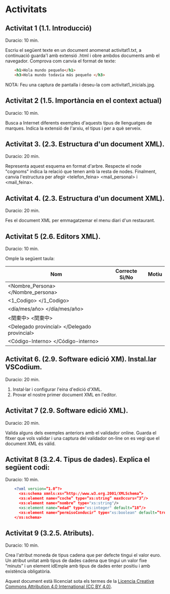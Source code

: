# Activitats

## Activitat 1 (1.1. Introducció)
Duracio: 10 min.

Escriu el següent texte en un document anomenat activitat1.txt, a continuació guarda'l amb extensió .html i obre ambdos documents amb el navegador. Comprova com canvia el format de texte:

```html
    <h1>Hola mundo pequeño</h1>
    <h3>Hola mundo todavía más pequeño </h3>
```

NOTA: Feu una captura de pantalla i deseu-la com activitat1_inicials.jpg.

## Activitat 2 (1.5. Importància en el context actual)
Duracio: 10 min.

Busca a Internet diferents exemples d'aquests tipus de llenguatges de marques. Indica la extensió de l'arxiu, el tipus i per a què serveix.


## Activitat 3. (2.3. Estructura d'un document XML). 
Duracio: 20 min.

Representa aquest esquema en format d'arbre. Respecte el node "cognoms" indica la relació que tenen amb la resta de nodes. Finalment, canvia l'estructura per afegir &lt;telefon_feina&gt; &lt;mail_personal&gt; i &lt;mail_feina&gt;.

## Activitat 4. (2.3. Estructura d'un document XML). 
Duracio: 20 min.

Fes el document XML per emmagatzemar el menu diari d'un restaurant.

## Activitat 5 (2.6. Editors XML).
Duracio: 10 min.

Omple la següent taula:

|Nom                                          | Correcte Si/No | Motiu |
|---------------------------------------------|----------------|-------|
| \<Nombre_Persona\> \</Nombre_persona\>          | | | 
| \<1_Codigo\> \</1_Codigo\>                      | | | 
| \<día/mes/año\> \</día/mes/año\>                | | | 
| <関東中> <関東中>                            | | | 
| \<Delegado provincial\> \</Delegado provincial\>| | | 
| \<Código-Interno\> \</Código-interno\>          | | | 

## Activitat 6. (2.9. Software edició XM). Instal.lar VSCodium.
Duracio: 20 min.

1) Instal·lar i configurar l'eina d'edició d'XML. 
2) Provar el nostre primer document XML en l'editor.

## Activitat 7 (2.9. Software edició XML). 
Duracio: 20 min.

Valida alguns dels exemples anteriors amb el validador online. Guarda el fitxer que vols validar i una captura del validador on-line on es vegi que el document XML és vàlid.

## Activitat 8 (3.2.4. Tipus de dades). Explica el següent codi:
Duracio: 10 min.

```xml
    <?xml version=”1.0”?>
      <xs:schema xmnls:xs=”http://www.w3.org.2001/XMLSchema”>
      <xs:element name=”coche” type=”xs:string” maxOccurs=”3”/>
      <xs:element name=“nombre” type="xs:string"/>
      <xs:element name=“edad” type="xs:integer" default=”18”/>
      <xs:element name=“permisoConducir” type="xs:boolean" default=”true”/>
    </xs:schema>
```    

## Activitat 9 (3.2.5. Atributs).
Duracio: 10 min.

Crea l'atribut moneda de tipus cadena que per defecte tingui el valor euro. Un atribut unitat amb tipus de dades cadena que tingui un valor fixe “minuts” i un element idEmple amb tipus de dades enter positiu i amb existència obligatòria.

Aquest document està llicenciat sota els termes de la [Licencia Creative Commons Attribution 4.0 International (CC BY 4.0)](LICENSE.md).
